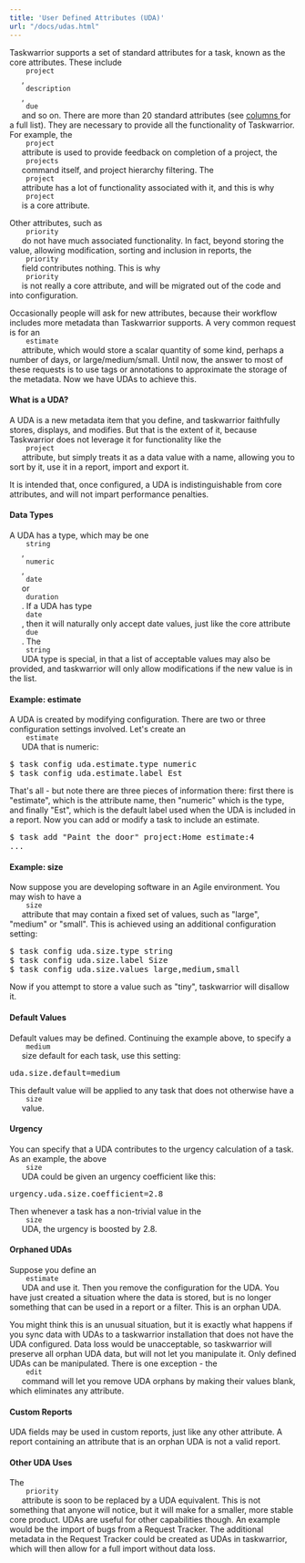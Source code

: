 ```yaml
---
title: 'User Defined Attributes (UDA)'
url: "/docs/udas.html"
---
```

<div class="col-md-10 main">
 <div class="row">
  <a name="udas">
  </a>
  <p>
   Taskwarrior supports a set of standard attributes for a task,
              known as the core attributes. These include
   <code>
    project
   </code>
   ,
   <code>
    description
   </code>
   ,
   <code>
    due
   </code>
   and so on. There are
              more than 20 standard attributes (see
   <a href="/docs/commands/columns.html">
    columns
   </a>
   for a full list). They are necessary to provide all the
              functionality of Taskwarrior. For example, the
   <code>
    project
   </code>
   attribute is used to provide feedback on
              completion of a project, the
   <code>
    projects
   </code>
   command itself,
              and project hierarchy filtering. The
   <code>
    project
   </code>
   attribute has a lot of functionality associated with it, and this
              is why
   <code>
    project
   </code>
   is a core attribute.
  </p>
  <p>
   Other attributes, such as
   <code>
    priority
   </code>
   do not have much
              associated functionality. In fact, beyond storing the value,
              allowing modification, sorting and inclusion in reports, the
   <code>
    priority
   </code>
   field contributes nothing. This is why
   <code>
    priority
   </code>
   is not really a core attribute, and will
              be migrated out of the code and into configuration.
  </p>
  <p>
   Occasionally people will ask for new attributes, because their
              workflow includes more metadata than Taskwarrior supports. A very
              common request is for an
   <code>
    estimate
   </code>
   attribute, which
              would store a scalar quantity of some kind, perhaps a number of
              days, or large/medium/small. Until now, the answer to most of
              these requests is to use tags or annotations to approximate the
              storage of the metadata. Now we have UDAs to achieve this.
  </p>
  <a name="what">
  </a>
  <h4>
   What is a UDA?
  </h4>
  <p>
   A UDA is a new metadata item that you define, and taskwarrior
              faithfully stores, displays, and modifies. But that is the
              extent of it, because Taskwarrior does not leverage it for
              functionality like the
   <code>
    project
   </code>
   attribute, but simply
              treats it as a data value with a name, allowing you to sort by it,
              use it in a report, import and export it.
  </p>
  <p>
   It is intended that, once configured, a UDA is indistinguishable
              from core attributes, and will not impart performance penalties.
  </p>
  <a name="types">
  </a>
  <h4>
   Data Types
  </h4>
  <p>
   A UDA has a type, which may be one
   <code>
    string
   </code>
   ,
   <code>
    numeric
   </code>
   ,
   <code>
    date
   </code>
   or
   <code>
    duration
   </code>
   .
              If a UDA has type
   <code>
    date
   </code>
   , then it will naturally only
              accept date values, just like the core attribute
   <code>
    due
   </code>
   .
              The
   <code>
    string
   </code>
   UDA type is special, in that a list of
              acceptable values may also be provided, and taskwarrior will only
              allow modifications if the new value is in the list.
  </p>
  <a name="estimate">
  </a>
  <h4>
   Example: estimate
  </h4>
  <p>
   A UDA is created by modifying configuration. There are two or
              three configuration settings involved. Let's create an
   <code>
    estimate
   </code>
   UDA that is numeric:
  </p>
  <pre>$ task config uda.estimate.type numeric
$ task config uda.estimate.label Est</pre>
  <p>
   That's all - but note there are three pieces of information there:
              first there is "estimate", which is the attribute name, then
              "numeric" which is the type, and finally "Est", which is the
              default label used when the UDA is included in a report. Now you
              can add or modify a task to include an estimate.
  </p>
  <pre>$ task add "Paint the door" project:Home estimate:4
...</pre>
  <a name="size">
  </a>
  <h4>
   Example: size
  </h4>
  <p>
   Now suppose you are developing software in an Agile environment.
              You may wish to have a
   <code>
    size
   </code>
   attribute that may
              contain a fixed set of values, such as "large", "medium" or
              "small". This is achieved using an additional configuration
              setting:
  </p>
  <pre>$ task config uda.size.type string
$ task config uda.size.label Size
$ task config uda.size.values large,medium,small</pre>
  <p>
   Now if you attempt to store a value such as "tiny", taskwarrior
              will disallow it.
  </p>
  <a name="defaults">
  </a>
  <h4>
   Default Values
  </h4>
  <p>
   Default values may be defined. Continuing the example above, to
              specify a
   <code>
    medium
   </code>
   size default for each task, use
              this setting:
  </p>
  <pre>uda.size.default=medium</pre>
  <p>
   This default value will be applied to any task that does not
              otherwise have a
   <code>
    size
   </code>
   value.
  </p>
  <a name="urgency">
  </a>
  <h4>
   Urgency
  </h4>
  <p>
   You can specify that a UDA contributes to the urgency calculation
              of a task. As an example, the above
   <code>
    size
   </code>
   UDA could
              be given an urgency coefficient like this:
  </p>
  <pre>urgency.uda.size.coefficient=2.8</pre>
  <p>
   Then whenever a task has a non-trivial value in the
   <code>
    size
   </code>
   UDA, the urgency is boosted by 2.8.
  </p>
  <a name="orphans">
  </a>
  <h4>
   Orphaned UDAs
  </h4>
  <p>
   Suppose you define an
   <code>
    estimate
   </code>
   UDA and use it. Then
              you remove the configuration for the UDA. You have just created
              a situation where the data is stored, but is no longer something
              that can be used in a report or a filter. This is an orphan UDA.
  </p>
  <p>
   You might think this is an unusual situation, but it is exactly
              what happens if you sync data with UDAs to a taskwarrior
              installation that does not have the UDA configured. Data loss
              would be unacceptable, so taskwarrior will preserve all orphan
              UDA data, but will not let you manipulate it. Only defined UDAs
              can be manipulated. There is one exception -
              the
   <code>
    edit
   </code>
   command will let you remove UDA orphans by
              making their values blank, which eliminates any attribute.
  </p>
  <a name="reports">
  </a>
  <h4>
   Custom Reports
  </h4>
  <p>
   UDA fields may be used in custom reports, just like any other
              attribute. A report containing an attribute that is an orphan
              UDA is not a valid report.
  </p>
  <a name="other">
  </a>
  <h4>
   Other UDA Uses
  </h4>
  <p>
   The
   <code>
    priority
   </code>
   attribute is soon to be replaced by a
              UDA equivalent. This is not something that anyone will notice,
              but it will make for a smaller, more stable core product. UDAs
              are useful for other capabilities though. An example would be the
              import of bugs from a Request Tracker. The additional metadata
              in the Request Tracker could be created as UDAs in taskwarrior,
              which will then allow for a full import without data loss.
  </p>
 </div>
 <br/>
 <br/>
</div>

